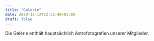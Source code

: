 ```yaml
---
title: "Galerie"
date: 2020-12-12T22:22:40+01:00
draft: false
---
```

Die Galerie enthält hauptsächlich Astrofotografien unserer Mitglieder.